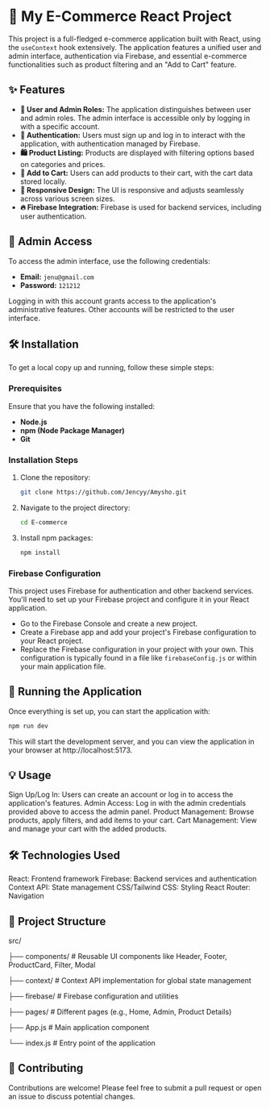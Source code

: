 # 🛒 My E-Commerce React Project

This project is a full-fledged e-commerce application built with React, using the `useContext` hook extensively. The application features a unified user and admin interface, authentication via Firebase, and essential e-commerce functionalities such as product filtering and an "Add to Cart" feature.

## ✨ Features

- **👥 User and Admin Roles:** The application distinguishes between user and admin roles. The admin interface is accessible only by logging in with a specific account.
- **🔐 Authentication:** Users must sign up and log in to interact with the application, with authentication managed by Firebase.
- **🛍️ Product Listing:** Products are displayed with filtering options based on categories and prices.
- **🛒 Add to Cart:** Users can add products to their cart, with the cart data stored locally.
- **📱 Responsive Design:** The UI is responsive and adjusts seamlessly across various screen sizes.
- **🔥 Firebase Integration:** Firebase is used for backend services, including user authentication.

## 🔑 Admin Access

To access the admin interface, use the following credentials:

- **Email:** `jenu@gmail.com`
- **Password:** `121212`

Logging in with this account grants access to the application's administrative features. Other accounts will be restricted to the user interface.

## 🛠️ Installation

To get a local copy up and running, follow these simple steps:

### Prerequisites

Ensure that you have the following installed:

- **Node.js**
- **npm (Node Package Manager)**
- **Git**

### Installation Steps

1. Clone the repository:
    ```bash
    git clone https://github.com/Jencyy/Amysho.git
    ```
2. Navigate to the project directory:
    ```bash
    cd E-commerce
    ```
3. Install npm packages:
    ```bash
    npm install
    ```

### Firebase Configuration

This project uses Firebase for authentication and other backend services. You'll need to set up your Firebase project and configure it in your React application.

- Go to the Firebase Console and create a new project.
- Create a Firebase app and add your project's Firebase configuration to your React project.
- Replace the Firebase configuration in your project with your own. This configuration is typically found in a file like `firebaseConfig.js` or within your main application file.

## 🚀 Running the Application

Once everything is set up, you can start the application with:

```bash
npm run dev
```
This will start the development server, and you can view the application in your browser at http://localhost:5173.

## 💡 Usage
Sign Up/Log In: Users can create an account or log in to access the application's features.
Admin Access: Log in with the admin credentials provided above to access the admin panel.
Product Management: Browse products, apply filters, and add items to your cart.
Cart Management: View and manage your cart with the added products.

## 🛠️ Technologies Used
React: Frontend framework
Firebase: Backend services and authentication
Context API: State management
CSS/Tailwind CSS: Styling
React Router: Navigation

## 📂 Project Structure
src/

├── components/          # Reusable UI components like Header, Footer, ProductCard, Filter, Modal

├── context/             # Context API implementation for global state management

├── firebase/            # Firebase configuration and utilities

├── pages/               # Different pages (e.g., Home, Admin, Product Details)

├── App.js               # Main application component

└── index.js             # Entry point of the application


## 🤝 Contributing
Contributions are welcome! Please feel free to submit a pull request or open an issue to discuss potential changes.

